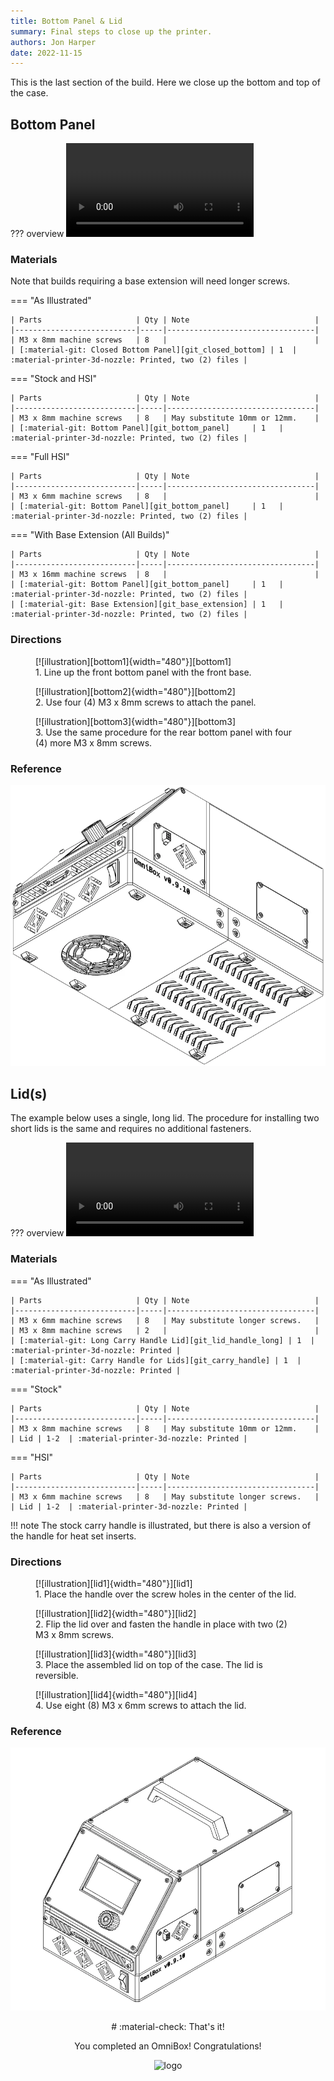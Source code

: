 ```yaml
---
title: Bottom Panel & Lid
summary: Final steps to close up the printer.
authors: Jon Harper
date: 2022-11-15
---
```


This is the last section of the build. Here we close up the bottom and top of the case.

## Bottom Panel

??? overview
    <video controls="">
        <source src="{{meta.video_folder}}bottom.mp4" type="video/mp4">
    </video>

### Materials

Note that builds requiring a base extension will need longer screws.

=== "As Illustrated"

    | Parts                     | Qty | Note                            |
    |---------------------------|-----|---------------------------------|
    | M3 x 8mm machine screws   | 8   |                                 |
    | [:material-git: Closed Bottom Panel][git_closed_bottom] | 1  | :material-printer-3d-nozzle: Printed, two (2) files |

=== "Stock and HSI"

    | Parts                     | Qty | Note                            |
    |---------------------------|-----|---------------------------------|
    | M3 x 8mm machine screws   | 8   | May substitute 10mm or 12mm.    |
    | [:material-git: Bottom Panel][git_bottom_panel]     | 1   | :material-printer-3d-nozzle: Printed, two (2) files |

=== "Full HSI"

    | Parts                     | Qty | Note                            |
    |---------------------------|-----|---------------------------------|
    | M3 x 6mm machine screws   | 8   |                                 |
    | [:material-git: Bottom Panel][git_bottom_panel]     | 1   | :material-printer-3d-nozzle: Printed, two (2) files |

=== "With Base Extension (All Builds)"

    | Parts                     | Qty | Note                            |
    |---------------------------|-----|---------------------------------|
    | M3 x 16mm machine screws  | 8   |                                 |
    | [:material-git: Bottom Panel][git_bottom_panel]     | 1   | :material-printer-3d-nozzle: Printed, two (2) files |
    | [:material-git: Base Extension][git_base_extension] | 1   | :material-printer-3d-nozzle: Printed, two (2) files |

### Directions
                                                            
<figure markdown>
  [![illustration][bottom1]{width="480"}][bottom1]
  <figcaption>1. Line up the front bottom panel with the front base.</figcaption>
</figure>

<figure markdown>
  [![illustration][bottom2]{width="480"}][bottom2]
  <figcaption>2. Use four (4) M3 x 8mm screws to attach the panel.</figcaption>
</figure>

<figure markdown>
  [![illustration][bottom3]{width="480"}][bottom3]
  <figcaption>3. Use the same procedure for the rear bottom panel with four (4) more M3 x 8mm screws.</figcaption>
</figure>

### Reference

[![illustration][bottom_final]][lid_final]

## Lid(s)

The example below uses a single, long lid. The procedure for installing two short lids is the same and requires no additional fasteners.

??? overview
    <video controls="">
        <source src="https://jon-harper.github.io/OmniBox/video/0.9.9/lid.mp4" type="video/mp4">
    </video>

### Materials

=== "As Illustrated"

    | Parts                     | Qty | Note                            |
    |---------------------------|-----|---------------------------------|
    | M3 x 6mm machine screws   | 8   | May substitute longer screws.   |
    | M3 x 8mm machine screws   | 2   |                                 |
    | [:material-git: Long Carry Handle Lid][git_lid_handle_long] | 1  | :material-printer-3d-nozzle: Printed |
    | [:material-git: Carry Handle for Lids][git_carry_handle] | 1  | :material-printer-3d-nozzle: Printed |

=== "Stock"

    | Parts                     | Qty | Note                            |
    |---------------------------|-----|---------------------------------|
    | M3 x 8mm machine screws   | 8   | May substitute 10mm or 12mm.    |
    | Lid | 1-2  | :material-printer-3d-nozzle: Printed |

=== "HSI"

    | Parts                     | Qty | Note                            |
    |---------------------------|-----|---------------------------------|
    | M3 x 6mm machine screws   | 8   | May substitute longer screws.   |
    | Lid | 1-2  | :material-printer-3d-nozzle: Printed |

!!! note
    The stock carry handle is illustrated, but there is also a version of the handle for heat set inserts.

### Directions
                                                            
<figure markdown>
  [![illustration][lid1]{width="480"}][lid1]
  <figcaption>1. Place the handle over the screw holes in the center of the lid.</figcaption>
</figure>

<figure markdown>
  [![illustration][lid2]{width="480"}][lid2]
  <figcaption>2. Flip the lid over and fasten the handle in place with two (2) M3 x 8mm screws.</figcaption>
</figure>

<figure markdown>
  [![illustration][lid3]{width="480"}][lid3]
  <figcaption>3. Place the assembled lid on top of the case. The lid is reversible.</figcaption>
</figure>

<figure markdown>
  [![illustration][lid4]{width="480"}][lid4]
  <figcaption>4. Use eight (8) M3 x 6mm screws to attach the lid.</figcaption>
</figure>

### Reference

[![illustration][lid_final]][lid_final]

<div align="center" markdown>
# :material-check: That's it!
   
You completed an OmniBox! Congratulations!

![logo][logo]
</div>

[lid1]: ../img/assembly/panels/lid/lid1.webp
[lid2]: ../img/assembly/panels/lid/lid2.webp
[lid3]: ../img/assembly/panels/lid/lid3.webp
[lid4]: ../img/assembly/panels/lid/lid4.webp
[lid_final]: ../img/assembly/panels/lid/lid_final.webp
[bottom1]: ../img/assembly/panels/bottom/bottom1.webp
[bottom2]: ../img/assembly/panels/bottom/bottom2.webp
[bottom3]: ../img/assembly/panels/bottom/bottom3.webp
[bottom_final]: ../img/assembly/panels/bottom/bottom_final.webp
[logo]: ../img/favicon.png
